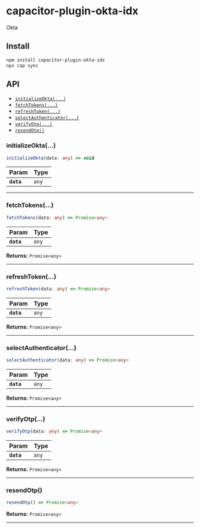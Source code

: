 # capacitor-plugin-okta-idx

Okta

## Install

```bash
npm install capacitor-plugin-okta-idx
npx cap sync
```

## API

<docgen-index>

* [`initializeOkta(...)`](#initializeokta)
* [`fetchTokens(...)`](#fetchtokens)
* [`refreshToken(...)`](#refreshtoken)
* [`selectAuthenticator(...)`](#selectauthenticator)
* [`verifyOtp(...)`](#verifyotp)
* [`resendOtp()`](#resendotp)

</docgen-index>

<docgen-api>
<!--Update the source file JSDoc comments and rerun docgen to update the docs below-->

### initializeOkta(...)

```typescript
initializeOkta(data: any) => void
```

| Param      | Type             |
| ---------- | ---------------- |
| **`data`** | <code>any</code> |

--------------------


### fetchTokens(...)

```typescript
fetchTokens(data: any) => Promise<any>
```

| Param      | Type             |
| ---------- | ---------------- |
| **`data`** | <code>any</code> |

**Returns:** <code>Promise&lt;any&gt;</code>

--------------------


### refreshToken(...)

```typescript
refreshToken(data: any) => Promise<any>
```

| Param      | Type             |
| ---------- | ---------------- |
| **`data`** | <code>any</code> |

**Returns:** <code>Promise&lt;any&gt;</code>

--------------------


### selectAuthenticator(...)

```typescript
selectAuthenticator(data: any) => Promise<any>
```

| Param      | Type             |
| ---------- | ---------------- |
| **`data`** | <code>any</code> |

**Returns:** <code>Promise&lt;any&gt;</code>

--------------------


### verifyOtp(...)

```typescript
verifyOtp(data: any) => Promise<any>
```

| Param      | Type             |
| ---------- | ---------------- |
| **`data`** | <code>any</code> |

**Returns:** <code>Promise&lt;any&gt;</code>

--------------------


### resendOtp()

```typescript
resendOtp() => Promise<any>
```

**Returns:** <code>Promise&lt;any&gt;</code>

--------------------

</docgen-api>
